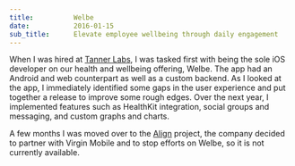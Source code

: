 ```yaml
---
title:          Welbe
date:           2016-01-15
sub_title:      Elevate employee wellbeing through daily engagement
---
```


When I was hired at [Tanner Labs](http://labs.octanner.com/), I was tasked first with being the sole iOS developer on our health and wellbeing offering, Welbe. The app had an Android and web counterpart as well as a custom backend. As I looked at the app, I immediately identified some gaps in the user experience and put together a release to improve some rough edges. Over the next year, I implemented features such as HealthKit integration, social groups and messaging, and custom graphs and charts.

A few months I was moved over to the [Align](./align/) project, the company decided to partner with Virgin Mobile and to stop efforts on Welbe, so it is not currently available.
